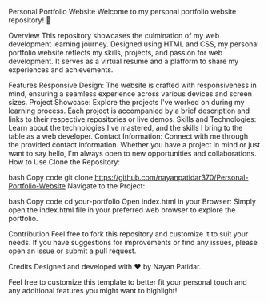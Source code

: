 Personal Portfolio Website
Welcome to my personal portfolio website repository! 🚀

Overview
This repository showcases the culmination of my web development learning journey. Designed using HTML and CSS, my personal portfolio website reflects my skills, projects, and passion for web development. It serves as a virtual resume and a platform to share my experiences and achievements.

Features
Responsive Design: The website is crafted with responsiveness in mind, ensuring a seamless experience across various devices and screen sizes.
Project Showcase: Explore the projects I've worked on during my learning process. Each project is accompanied by a brief description and links to their respective repositories or live demos.
Skills and Technologies: Learn about the technologies I've mastered, and the skills I bring to the table as a web developer.
Contact Information: Connect with me through the provided contact information. Whether you have a project in mind or just want to say hello, I'm always open to new opportunities and collaborations.
How to Use
Clone the Repository:

bash
Copy code
git clone https://github.com/nayanpatidar370/Personal-Portfolio-Website
Navigate to the Project:

bash
Copy code
cd your-portfolio
Open index.html in your Browser:
Simply open the index.html file in your preferred web browser to explore the portfolio.

Contribution
Feel free to fork this repository and customize it to suit your needs. If you have suggestions for improvements or find any issues, please open an issue or submit a pull request.

Credits
Designed and developed with ❤️ by Nayan Patidar.

Feel free to customize this template to better fit your personal touch and any additional features you might want to highlight!
